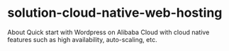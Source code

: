 # solution-cloud-native-web-hosting
About Quick start with Wordpress on Alibaba Cloud with cloud native features such as high availability, auto-scaling, etc.
